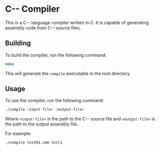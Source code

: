 # C-- Compiler

This is a C-- language compiler written in C. It is capable of generating assembly code from C-- source files.

## Building

To build the compiler, run the following command:

```bash
make
```

This will generate the `compile` executable in the root directory.

## Usage

To use the compiler, run the following command:

```bash
./compile <input-file> <output-file>
```

Where `<input-file>` is the path to the C-- source file and `<output-file>` is the path to the output assembly file.

For example:

```bash
./compile test01.cmm test1
```


